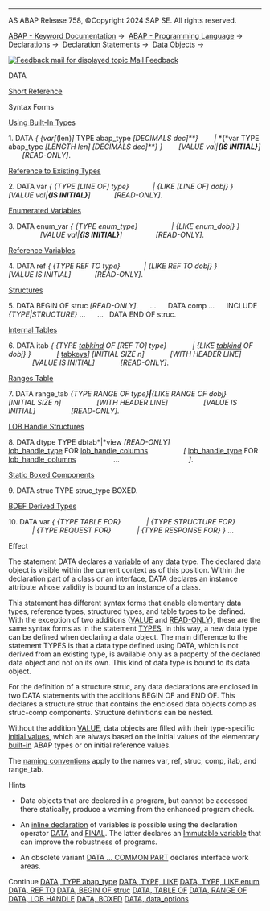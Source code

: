   

* * *

AS ABAP Release 758, ©Copyright 2024 SAP SE. All rights reserved.

[ABAP - Keyword Documentation](javascript:call_link\('abenabap.htm'\)) →  [ABAP - Programming Language](javascript:call_link\('abenabap_reference.htm'\)) →  [Declarations](javascript:call_link\('abendeclarations.htm'\)) →  [Declaration Statements](javascript:call_link\('abenabap_declarations.htm'\)) →  [Data Objects](javascript:call_link\('abenobjects_statements.htm'\)) → 

 [![](Mail.gif?object=Mail.gif "Feedback mail for displayed topic") Mail Feedback](mailto:f1_help@sap.com?subject=Feedback%20on%20ABAP%20Documentation&body=Document:%20DATA%2C%20ABAPDATA%2C%20758%0D%0A%0D%0AError:%0D%0A%0D%0A%0D%0A%0D%0ASuggestion%20for%20improvement:)

DATA

[Short Reference](javascript:call_link\('abapdata_shortref.htm'\))

Syntax Forms

[Using Built-In Types](javascript:call_link\('abapdata_simple.htm'\))

1\. DATA *{* *{*var*\[*(len)*\]* TYPE abap\_type *\[*DECIMALS dec*\]**}*
       *|* *{*var TYPE abap\_type *\[*LENGTH len*\]* *\[*DECIMALS dec*\]**}* *}*
       *\[*VALUE val*|**{*IS INITIAL*}**\]*
       *\[*READ-ONLY*\]*.

[Reference to Existing Types](javascript:call_link\('abapdata_referring.htm'\))

2\. DATA var *{* *{*TYPE *\[*LINE OF*\]* type*}*
           *|* *{*LIKE *\[*LINE OF*\]* dobj*}* *}*
           *\[*VALUE val*|**{*IS INITIAL*}**\]*
           *\[*READ-ONLY*\]*.

[Enumerated Variables](javascript:call_link\('abapdata_enum.htm'\))

3\. DATA enum\_var *{* *{*TYPE enum\_type*}*
                *|* *{*LIKE enum\_dobj*}* *}*
                *\[*VALUE val*|**{*IS INITIAL*}**\]*
                *\[*READ-ONLY*\]*.

[Reference Variables](javascript:call_link\('abapdata_references.htm'\))

4\. DATA ref *{* *{*TYPE REF TO type*}*
           *|* *{*LIKE REF TO dobj*}* *}*
           *\[*VALUE IS INITIAL*\]*
           *\[*READ-ONLY*\]*.

[Structures](javascript:call_link\('abapdata_struc.htm'\))

5\. DATA BEGIN OF struc *\[*READ-ONLY*\]*.
     ...
     DATA comp ...
     INCLUDE *{*TYPE*|*STRUCTURE*}* ...
     ...
  DATA END OF struc.

[Internal Tables](javascript:call_link\('abapdata_itab.htm'\))

6\. DATA itab *{* *{*TYPE [tabkind](javascript:call_link\('abapdata_itab.htm'\)) OF *\[*REF TO*\]* type*}*
            *|* *{*LIKE [tabkind](javascript:call_link\('abapdata_itab.htm'\)) OF dobj*}* *}*
            *\[* [tabkeys](javascript:call_link\('abapdata_keydef.htm'\))*\]* *\[*INITIAL SIZE n*\]*
            *\[*WITH HEADER LINE*\]*
            *\[*VALUE IS INITIAL*\]*
            *\[*READ-ONLY*\]*.

[Ranges Table](javascript:call_link\('abapdata_ranges.htm'\))

7\. DATA range\_tab *{*TYPE RANGE OF type*}**|**{*LIKE RANGE OF dobj*}*
                 *\[*INITIAL SIZE n*\]*
                 *\[*WITH HEADER LINE*\]*
                 *\[*VALUE IS INITIAL*\]*
                 *\[*READ-ONLY*\]*.

[LOB Handle Structures](javascript:call_link\('abapdata_lob_handle.htm'\))

8\. DATA dtype TYPE dbtab*|*view *\[*READ-ONLY*\]*
                  [lob\_handle\_type](javascript:call_link\('abaptypes_lob_handle_type.htm'\)) FOR [lob\_handle\_columns](javascript:call_link\('abaptypes_lob_handle_columns.htm'\))
                 *\[* [lob\_handle\_type](javascript:call_link\('abaptypes_lob_handle_type.htm'\)) FOR [lob\_handle\_columns](javascript:call_link\('abaptypes_lob_handle_columns.htm'\))                   ...                                   *\]*.

[Static Boxed Components](javascript:call_link\('abapdata_boxed.htm'\))

9\. DATA struc TYPE struc\_type BOXED.

[BDEF Derived Types](javascript:call_link\('abenrpm_derived_types.htm'\))

10\. DATA var *{* *{*TYPE TABLE FOR*}*
            *|* *{*TYPE STRUCTURE FOR*}*
            *|* *{*TYPE REQUEST FOR*}*
            *|* *{*TYPE RESPONSE FOR*}* *}* ...

Effect

The statement DATA declares a [variable](javascript:call_link\('abenvariable_glosry.htm'\) "Glossary Entry") of any data type. The declared data object is visible within the current context as of this position. Within the declaration part of a class or an interface, DATA declares an instance attribute whose validity is bound to an instance of a class.

This statement has different syntax forms that enable elementary data types, reference types, structured types, and table types to be defined. With the exception of two additions ([VALUE](javascript:call_link\('abapdata_options.htm'\)) and [READ-ONLY](javascript:call_link\('abapdata_options.htm'\))), these are the same syntax forms as in the statement [TYPES](javascript:call_link\('abaptypes.htm'\)). In this way, a new data type can be defined when declaring a data object. The main difference to the statement TYPES is that a data type defined using DATA, which is not derived from an existing type, is available only as a property of the declared data object and not on its own. This kind of data type is bound to its data object.

For the definition of a structure struc, any data declarations are enclosed in two DATA statements with the additions BEGIN OF and END OF. This declares a structure struc that contains the enclosed data objects comp as struc-comp components. Structure definitions can be nested.

Without the addition [VALUE](javascript:call_link\('abapdata_options.htm'\)), data objects are filled with their type-specific [initial values](javascript:call_link\('abeninitial_value_glosry.htm'\) "Glossary Entry"), which are always based on the initial values of the elementary [built-in](javascript:call_link\('abenbuilt_in_types_complete.htm'\)) ABAP types or on initial reference values.

The [naming conventions](javascript:call_link\('abennaming_conventions.htm'\)) apply to the names var, ref, struc, comp, itab, and range\_tab.

Hints

-   Data objects that are declared in a program, but cannot be accessed there statically, produce a warning from the enhanced program check.
-   An [inline declaration](javascript:call_link\('abeninline_declaration_glosry.htm'\) "Glossary Entry") of variables is possible using the declaration operator [DATA](javascript:call_link\('abendata_inline.htm'\)) and [FINAL](javascript:call_link\('abenfinal_inline.htm'\)). The latter declares an [Immutable variable](javascript:call_link\('abenimmutable_variable_glosry.htm'\) "Glossary Entry") that can improve the robustness of programs.

-   An obsolete variant [DATA ... COMMON PART](javascript:call_link\('abapdata_common.htm'\)) declares interface work areas.

Continue
[DATA, TYPE abap\_type](javascript:call_link\('abapdata_simple.htm'\))
[DATA, TYPE, LIKE](javascript:call_link\('abapdata_referring.htm'\))
[DATA, TYPE, LIKE enum](javascript:call_link\('abapdata_enum.htm'\))
[DATA, REF TO](javascript:call_link\('abapdata_references.htm'\))
[DATA, BEGIN OF struc](javascript:call_link\('abapdata_struc.htm'\))
[DATA, TABLE OF](javascript:call_link\('abapdata_itab.htm'\))
[DATA, RANGE OF](javascript:call_link\('abapdata_ranges.htm'\))
[DATA, LOB HANDLE](javascript:call_link\('abapdata_lob_handle.htm'\))
[DATA, BOXED](javascript:call_link\('abapdata_boxed.htm'\))
[DATA, data\_options](javascript:call_link\('abapdata_options.htm'\))